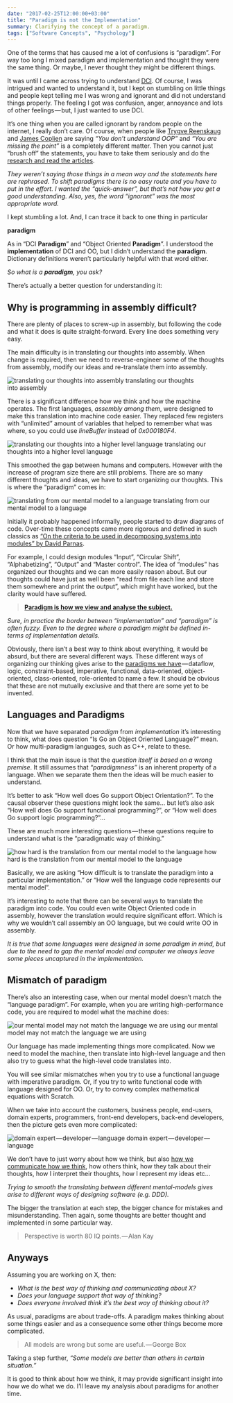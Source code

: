 ```yaml
---
date: "2017-02-25T12:00:00+03:00"
title: "Paradigm is not the Implementation"
summary: Clarifying the concept of a paradigm.
tags: ["Software Concepts", "Psychology"]
---
```



One of the terms that has caused me a lot of confusions is “paradigm”. For way too long I mixed paradigm and implementation and thought they were the same thing. Or maybe, I never thought they might be different things.

It was until I came across trying to understand [DCI](http://fulloo.info/). Of course, I was intrigued and wanted to understand it, but I kept on stumbling on little things and people kept telling me I was wrong and ignorant and did not understand things properly. The feeling I got was confusion, anger, annoyance and lots of other feelings — but, I just wanted to use DCI.

It’s one thing when you are called ignorant by random people on the internet, I really don’t care. Of course, when people like [Trygve Reenskaug](https://en.wikipedia.org/wiki/Trygve_Reenskaug) and [James Coplien](https://en.wikipedia.org/wiki/Jim_Coplien) are saying _“You don’t understand OOP”_ and _“You are missing the point”_ is a completely different matter. Then you cannot just “brush off” the statements, you have to take them seriously and do the [research and read the articles](http://fulloo.info/Documents/).

_They weren’t saying those things in a mean way and the statements here are rephrased. To shift paradigms there is no easy route and you have to put in the effort. I wanted the “quick-answer”, but that’s not how you get a good understanding. Also, yes, the word “ignorant” was the most appropriate word._

I kept stumbling a lot. And, I can trace it back to one thing in particular

**paradigm**

As in “DCI **Paradigm**” and “Object Oriented **Paradigm**”. I understood the **implementation** of DCI and OO, but I didn’t understand the **paradigm**. Dictionary definitions weren’t particularly helpful with that word either.

_So what is a_ **_paradigm_**_, you ask?_

There’s actually a better question for understanding it:

## Why is programming in assembly difficult?

There are plenty of places to screw-up in assembly, but following the code and what it does is quite straight-forward. Every line does something very easy.

The main difficulty is in translating our thoughts into assembly. When change is required, then we need to reverse-engineer some of the thoughts from assembly, modify our ideas and re-translate them into assembly.

![translating our thoughts into assembly](https://cdn-images-1.medium.com/max/800/1*32L7vFWOKXr1ozDchUDP1A.png)
translating our thoughts into assembly

There is a significant difference how we think and how the machine operates. The first languages, _assembly among them_, were designed to make this translation into machine code easier. They replaced few registers with “unlimited” amount of variables that helped to remember what was where, so you could use _lineBuffer_ instead of _0x000180F4_.

![translating our thoughts into a higher level language](https://cdn-images-1.medium.com/max/800/1*ojorwNamTDOK8hjUtn7-NQ.png)
translating our thoughts into a higher level language

This smoothed the gap between humans and computers. However with the increase of program size there are still problems. There are so many different thoughts and ideas, we have to start organizing our thoughts. This is where the “paradigm” comes in:

![translating from our mental model to a language](https://cdn-images-1.medium.com/max/800/1*Qx6yorYJ2xGMlRKSpwb1jw.png)
translating from our mental model to a language

Initially it probably happened informally, people started to draw diagrams of code. Over-time these concepts came more rigorous and defined in such classics as [“On the criteria to be used in decomposing systems into modules” by David Parnas](http://repository.cmu.edu/cgi/viewcontent.cgi?article=2979&context=compsci).

For example, I could design modules “Input”, “Circular Shift”, “Alphabetizing”, “Output” and “Master control”. The idea of “modules” has organized our thoughts and we can more easily reason about. But our thoughts could have just as well been “read from file each line and store them somewhere and print the output”, which might have worked, but the clarity would have suffered.

> [**Paradigm is how we view and analyse the subject.**](https://en.wikipedia.org/wiki/Paradigm)

_Sure, in practice the border between “implementation” and “paradigm” is often fuzzy. Even to the degree where a paradigm might be defined in-terms of implementation details._

Obviously, there isn’t a best way to think about everything, it would be absurd, but there are several different ways. These different ways of organizing our thinking gives arise to the [paradigms we have](https://en.wikipedia.org/wiki/Programming_paradigm) — dataflow, logic, constraint-based, imperative, functional, data-oriented, object-oriented, class-oriented, role-oriented to name a few. It should be obvious that these are not mutually exclusive and that there are some yet to be invented.

## Languages and Paradigms

Now that we have separated _paradigm_ from _implementation_ it’s interesting to think, what does question “Is Go an Object Oriented Language?” mean. Or how multi-paradigm languages, such as C++, relate to these.

I think that the main issue is that the _question itself is based on a wrong premise_. It still assumes that _“paradigmness”_ is an inherent property of a language. When we separate them then the ideas will be much easier to understand.

It’s better to ask “How well does Go support Object Orientation?”. To the causal observer these questions might look the same… but let’s also ask “How well does Go support functional programming?”, or “How well does Go support logic programming?”…

These are much more interesting questions — these questions require to understand what is the “paradigmatic way of thinking.”

![how hard is the translation from our mental model to the language](https://cdn-images-1.medium.com/max/800/1*3O_jI685iuh433-QmxsRHw.png)
how hard is the translation from our mental model to the language

Basically, we are asking “How difficult is to translate the paradigm into a particular implementation.” or “How well the language code represents our mental model”.

It’s interesting to note that there can be several ways to translate the paradigm into code. You could even write Object Oriented code in assembly, however the translation would require significant effort. Which is why we wouldn’t call assembly an OO language, but we could write OO in assembly.

_It is true that some languages were designed in some paradigm in mind, but due to the need to gap the mental model and computer we always leave some pieces uncaptured in the implementation._

## Mismatch of paradigm

There’s also an interesting case, when our mental model doesn’t match the “language paradigm”. For example, when you are writing high-performance code, you are required to model what the machine does:

![our mental model may not match the language we are using](https://cdn-images-1.medium.com/max/800/1*bCxf6kdQniGlwQjwqpVkhQ.png)
our mental model may not match the language we are using

Our language has made implementing things more complicated. Now we need to model the machine, then translate into high-level language and then also try to guess what the high-level code translates into.

You will see similar mismatches when you try to use a functional language with imperative paradigm. Or, if you try to write functional code with language designed for OO. Or, try to convey complex mathematical equations with Scratch.

When we take into account the customers, business people, end-users, domain experts, programmers, front-end developers, back-end developers, then the picture gets even more complicated:

![domain expert — developer — language](https://cdn-images-1.medium.com/max/800/1*jvhkGjeG_NCDjzgwirzaOQ.png)
domain expert — developer — language

We don’t have to just worry about how we think, but also [how we communicate how we think](https://en.wikipedia.org/wiki/Communication), how others think, how they talk about their thoughts, how I interpret their thoughts, how I represent my ideas etc…

_Trying to smooth the translating between different mental-models gives arise to different ways of designing software (e.g. DDD)._

The bigger the translation at each step, the bigger chance for mistakes and misunderstanding. Then again, some thoughts are better thought and implemented in some particular way.

> Perspective is worth 80 IQ points. — Alan Kay

## Anyways

Assuming you are working on X, then:

* _What is the best way of thinking and communicating about X?_
* _Does your language support that way of thinking?_
* _Does everyone involved think it’s the best way of thinking about it?_

As usual, paradigms are about trade-offs. A paradigm makes thinking about some things easier and as a consequence some other things become more complicated.

> All models are wrong but some are useful. — George Box

Taking a step further, _“Some models are better than others in certain situation.”_

It is good to think about how we think, it may provide significant insight into how we do what we do. I’ll leave my analysis about paradigms for another time.